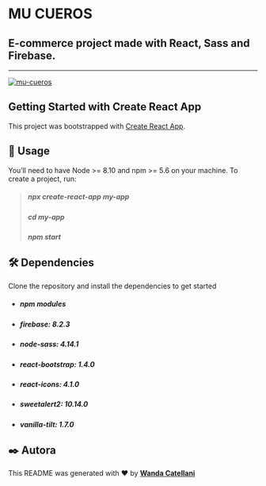 # MU CUEROS

## E-commerce project made with React, Sass and Firebase.

---

<a href="https://ibb.co/qYvJ6hd" target="_blank">
<img src="https://i.ibb.co/1GkzcBL/mu-cueros.gif" alt="mu-cueros" border="0" />
</a>

## Getting Started with Create React App

This project was bootstrapped with [Create React App](https://github.com/facebook/create-react-app/ "Create React App").

## 🚀 Usage

You’ll need to have Node >= 8.10 and npm >= 5.6 on your machine. To create a project, run:

> ##### npx create-react-app my-app
>
> ##### cd my-app
>
> ##### npm start

## 🛠️ Dependencies

Clone the repository and install the dependencies to get started

- ##### npm modules

- ##### firebase: 8.2.3

- ##### node-sass: 4.14.1

- ##### react-bootstrap: 1.4.0

- ##### react-icons: 4.1.0

- ##### sweetalert2: 10.14.0

- ##### vanilla-tilt: 1.7.0

## ✒️ Autora

This README was generated with ❤️ by **[Wanda Catellani](https://www.linkedin.com/in/wan-catellani/)**
